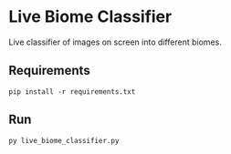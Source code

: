 # Live Biome Classifier

Live classifier of images on screen into different biomes.

## Requirements
```
pip install -r requirements.txt
```

## Run
```
py live_biome_classifier.py
```